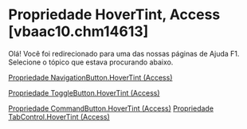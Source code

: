 
# Propriedade HoverTint, Access [vbaac10.chm14613]

Olá! Você foi redirecionado para uma das nossas páginas de Ajuda F1. Selecione o tópico que estava procurando abaixo.

[Propriedade NavigationButton.HoverTint (Access)](http://msdn.microsoft.com/library/90ecba49-8922-193a-7fde-228b342b4eff%28Office.15%29.aspx)

[Propriedade ToggleButton.HoverTint (Access)](http://msdn.microsoft.com/library/fbdb27bb-8a21-729c-17d6-a0e9b43826ae%28Office.15%29.aspx)

[Propriedade CommandButton.HoverTint (Access)](http://msdn.microsoft.com/library/0eac99ff-c693-d456-c319-ec1ce60ba05d%28Office.15%29.aspx)
[Propriedade TabControl.HoverTint (Access)](http://msdn.microsoft.com/library/24de8049-121d-e8c2-ecce-f88b1651cee0%28Office.15%29.aspx)
